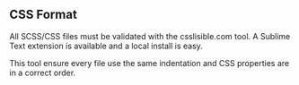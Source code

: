 ## CSS Format

All SCSS/CSS files must be validated with the csslisible.com tool. A Sublime Text extension is available and a local install is easy.

This tool ensure every file use the same indentation and CSS properties are in a correct order.
